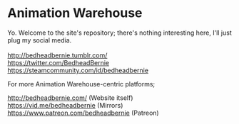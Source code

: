 # Animation Warehouse
Yo. Welcome to the site's repository; there's nothing interesting here, I'll just plug my social media.</br>
</br>
http://bedheadbernie.tumblr.com/</br>
https://twitter.com/BedheadBernie</br>
https://steamcommunity.com/id/bedheadbernie</br>

For more Animation Warehouse-centric platforms;</br>

http://bedheadbernie.com/ (Website itself)</br>
https://vid.me/bedheadbernie (Mirrors)</br>
https://www.patreon.com/bedheadbernie (Patreon)
</br>


